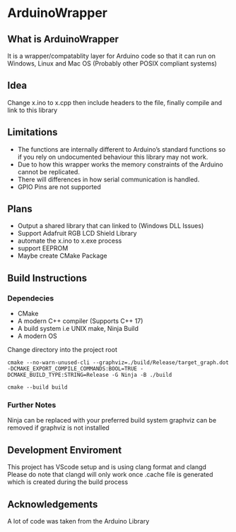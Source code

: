 # ArduinoWrapper

## What is ArduinoWrapper

It is a wrapper/compatablity layer for Arduino code so that it can run on Windows, Linux and Mac OS (Probably other POSIX compliant systems)

## Idea
Change x.ino to x.cpp then include headers to the file, finally compile and link to this library

## Limitations
- The functions are internally different to Arduino’s standard functions so if you rely on undocumented behaviour this library may not work.
- Due to how this wrapper works the memory constraints of the Arduino cannot be replicated.  
- There will differences in how serial communication is handled.
- GPIO Pins are not supported

## Plans
- Output a shared library that can linked to (Windows DLL Issues)
- Support Adafruit RGB LCD Shield Library
- automate the x.ino to x.exe process
- support EEPROM
- Maybe create CMake Package

## Build Instructions
### Dependecies
- CMake
- A modern C++ compiler (Supports C++ 17)
- A build system i.e UNIX make, Ninja Build
- A modern OS

Change directory into the project root

```
cmake --no-warn-unused-cli --graphviz=./build/Release/target_graph.dot -DCMAKE_EXPORT_COMPILE_COMMANDS:BOOL=TRUE -DCMAKE_BUILD_TYPE:STRING=Release -G Ninja -B ./build
```
```
cmake --build build
```
### Further Notes
Ninja can be replaced with your preferred build system
graphviz can be removed if graphviz is not installed

## Development Enviroment
This project has VScode setup and is using clang format and clangd  
Please do note that clangd will only work once .cache file is generated which is created during the build process

## Acknowledgements
A lot of code was taken from the Arduino Library
